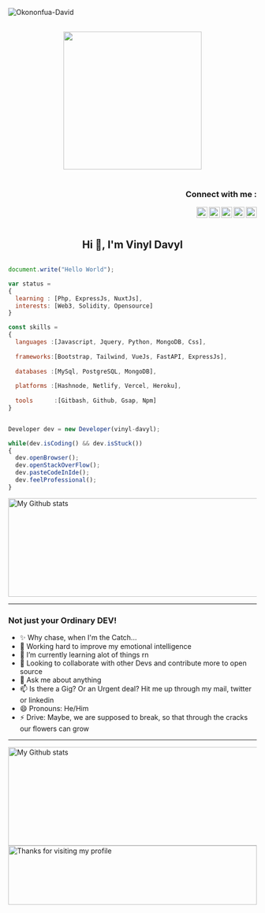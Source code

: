 


<p align="left"> <img src="https://komarev.com/ghpvc/?username=Vinyl-Davyl" alt="Okononfua-David" /> </p>


<p align="center">
<br><img src="https://github.com/chiraag-kakar/chiraag-kakar/blob/master/hadder.gif" width="280px"><br><br>
</p>
<h3 align="right">Connect with me :</h3>
<a href="https://www.linkedin.com/in/david-okononfua-a88a1a1a8/">
  <img align="right" alt="VinylDavyl - LinkedIn" width="22px" src="https://upload.wikimedia.org/wikipedia/commons/thumb/e/e9/Linkedin_icon.svg/256px-Linkedin_icon.svg.png"/>
</a>
<a href="https://vinyldavyl.hashnode.dev">
  <img align="right"  alt="Vinyl Davyl - Hashnode" src="https://d2fltix0v2e0sb.cloudfront.net/dev-badge.svg" width="22px">
</a>
<!--<a href="">
  <img align="right" alt="VinylChi" width="22px" src="https://api.iconify.design/simple-icons:codechef.svg?color=%2379553A"/>
</a>-->
<a href="https://www.instagram.com/vinyl_davyl/">
  <img align="right" alt="Vinyl-Davyl- Instagram" width="22px" src="https://cdn.jsdelivr.net/npm/simple-icons@v3/icons/instagram.svg"/>
</a>
<a href="https://twitter.com/Vinylchi">
  <img align="right" alt="Vinyl-Davyl - Twitter" width="22px" src="https://upload.wikimedia.org/wikipedia/sco/9/9f/Twitter_bird_logo_2012.svg"/>
</a>
<a href="https://wa.me/2349122307761">
  <img align="right" alt="Vinyl-Davyl - Whatsapp" width="22px" src="https://cdn.jsdelivr.net/npm/simple-icons@v3/icons/whatsapp.svg"/>
</a>
<br/>
<br/>
<h2 align="center">Hi 👋, I'm Vinyl Davyl</h1>


```js

document.write("Hello World");

var status = 
{ 
  learning : [Php, ExpressJs, NuxtJs],
  interests: [Web3, Solidity, Opensource]
}

const skills = 
{
  languages :[Javascript, Jquery, Python, MongoDB, Css],
  
  frameworks:[Bootstrap, Tailwind, VueJs, FastAPI, ExpressJs],
  
  databases :[MySql, PostgreSQL, MongoDB],
  
  platforms :[Hashnode, Netlify, Vercel, Heroku],
  
  tools      :[Gitbash, Github, Gsap, Npm]
}


Developer dev = new Developer(vinyl-davyl);

while(dev.isCoding() && dev.isStuck())  
{
  dev.openBrowser();
  dev.openStackOverFlow();
  dev.pasteCodeInIde();
  dev.feelProfessional();
}


```

 <img alt="My Github stats" align="center" border-radius="40px" width="800px" height="200px" src="https://github-readme-stats.vercel.app/api?username=Vinyl-Davyl&count_private=true&show_icons=true&hide_border=true&theme=react" href="https://github.com/Vinyl-Davyl"/>


---


### Not just your Ordinary DEV!

- ✨ Why chase, when I'm the Catch...
- 🔭 Working hard to improve my emotional intelligence
- 🌱 I’m currently learning alot of things rn
- 👯 Looking to collaborate with other Devs and contribute more to open source
- 💬 Ask me about anything
- 📫 Is there a Gig? Or an Urgent deal? Hit me up through my mail, twitter or linkedin
- 😄 Pronouns: He/Him
- ⚡ Drive: Maybe, we are supposed to break, so that through the cracks our flowers can grow


---

<img alt="My Github stats" align="center" border-radius="40px" width="800px" height="200px" src="https://github-readme-streak-stats.herokuapp.com/?user=Vinyl-Davyl&layout=compact" alt="Vinyl-Davyl" />
<img height="120" alt="Thanks for visiting my profile" width="100%" src="https://github.com/dibyendu415/dibyendu415/blob/master/marquee.svg" />


